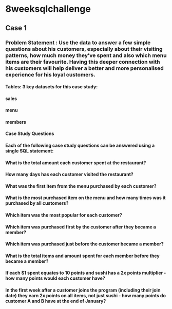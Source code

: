 # 8weeksqlchallenge

## Case 1
### Problem Statement : Use the data to answer a few simple questions about his customers, especially about their visiting patterns, how much money they’ve spent and also which menu items are their favourite. Having this deeper connection with his customers will help deliver a better and more personalised experience for his loyal customers.
#### Tables:  3 key datasets for this case study:
#### sales
#### menu
#### members

#### Case Study Questions
#### Each of the following case study questions can be answered using a single SQL statement:

#### What is the total amount each customer spent at the restaurant?
#### How many days has each customer visited the restaurant?
#### What was the first item from the menu purchased by each customer?
#### What is the most purchased item on the menu and how many times was it purchased by all customers?
#### Which item was the most popular for each customer?
#### Which item was purchased first by the customer after they became a member?
#### Which item was purchased just before the customer became a member?
#### What is the total items and amount spent for each member before they became a member?
#### If each $1 spent equates to 10 points and sushi has a 2x points multiplier - how many points would each customer have?
#### In the first week after a customer joins the program (including their join date) they earn 2x points on all items, not just sushi - how many points do customer A and B have at the end of January?
